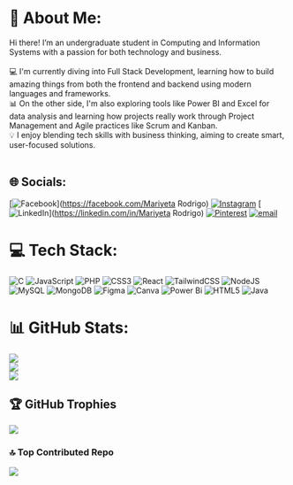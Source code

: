 # 💫 About Me:
Hi there! I’m an undergraduate student in Computing and Information Systems with a passion for both technology and business. <br><br>💻 I'm currently diving into Full Stack Development, learning how to build amazing things from both the frontend and backend using modern languages and frameworks.<br>📊 On the other side, I'm also exploring tools like Power BI and Excel for data analysis and learning how projects really work through Project Management and Agile practices like Scrum and Kanban.<br>💡 I enjoy blending tech skills with business thinking, aiming to create smart, user-focused solutions.<br><br>


## 🌐 Socials:
[![Facebook](https://img.shields.io/badge/Facebook-%231877F2.svg?logo=Facebook&logoColor=white)](https://facebook.com/Mariyeta Rodrigo) [![Instagram](https://img.shields.io/badge/Instagram-%23E4405F.svg?logo=Instagram&logoColor=white)](https://instagram.com/mariettrodrigo) [![LinkedIn](https://img.shields.io/badge/LinkedIn-%230077B5.svg?logo=linkedin&logoColor=white)](https://linkedin.com/in/Mariyeta Rodrigo) [![Pinterest](https://img.shields.io/badge/Pinterest-%23E60023.svg?logo=Pinterest&logoColor=white)](https://pinterest.com/Mariyeta) [![email](https://img.shields.io/badge/Email-D14836?logo=gmail&logoColor=white)](mailto:mariyetavishanthi11@gmail.com) 

# 💻 Tech Stack:
![C](https://img.shields.io/badge/c-%2300599C.svg?style=for-the-badge&logo=c&logoColor=white) ![JavaScript](https://img.shields.io/badge/javascript-%23323330.svg?style=for-the-badge&logo=javascript&logoColor=%23F7DF1E) ![PHP](https://img.shields.io/badge/php-%23777BB4.svg?style=for-the-badge&logo=php&logoColor=white) ![CSS3](https://img.shields.io/badge/css3-%231572B6.svg?style=for-the-badge&logo=css3&logoColor=white) ![React](https://img.shields.io/badge/react-%2320232a.svg?style=for-the-badge&logo=react&logoColor=%2361DAFB) ![TailwindCSS](https://img.shields.io/badge/tailwindcss-%2338B2AC.svg?style=for-the-badge&logo=tailwind-css&logoColor=white) ![NodeJS](https://img.shields.io/badge/node.js-6DA55F?style=for-the-badge&logo=node.js&logoColor=white) ![MySQL](https://img.shields.io/badge/mysql-4479A1.svg?style=for-the-badge&logo=mysql&logoColor=white) ![MongoDB](https://img.shields.io/badge/MongoDB-%234ea94b.svg?style=for-the-badge&logo=mongodb&logoColor=white) ![Figma](https://img.shields.io/badge/figma-%23F24E1E.svg?style=for-the-badge&logo=figma&logoColor=white) ![Canva](https://img.shields.io/badge/Canva-%2300C4CC.svg?style=for-the-badge&logo=Canva&logoColor=white) ![Power Bi](https://img.shields.io/badge/power_bi-F2C811?style=for-the-badge&logo=powerbi&logoColor=black) ![HTML5](https://img.shields.io/badge/html5-%23E34F26.svg?style=for-the-badge&logo=html5&logoColor=white) ![Java](https://img.shields.io/badge/java-%23ED8B00.svg?style=for-the-badge&logo=openjdk&logoColor=white)
# 📊 GitHub Stats:
![](https://github-readme-stats.vercel.app/api?username=Mariettrodrigo&theme=onedark&hide_border=false&include_all_commits=true&count_private=false)<br/>
![](https://nirzak-streak-stats.vercel.app/?user=Mariettrodrigo&theme=onedark&hide_border=false)<br/>
![](https://github-readme-stats.vercel.app/api/top-langs/?username=Mariettrodrigo&theme=onedark&hide_border=false&include_all_commits=true&count_private=false&layout=compact)

## 🏆 GitHub Trophies
![](https://github-profile-trophy.vercel.app/?username=Mariettrodrigo&theme=onedark&no-frame=true&no-bg=false&margin-w=4)

### 🔝 Top Contributed Repo
![](https://github-contributor-stats.vercel.app/api?username=Mariettrodrigo&limit=5&theme=dark&combine_all_yearly_contributions=true)

<!-- Proudly created with GPRM ( https://gprm.itsvg.in ) -->
